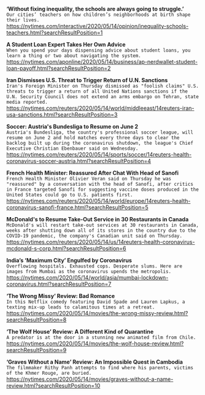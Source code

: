 **‘Without fixing inequality, the schools are always going to struggle.’**\
`Our cities’ teachers on how children’s neighborhoods at birth shape their lives.`\
https://nytimes.com/interactive/2020/05/14/opinion/inequality-schools-teachers.html?searchResultPosition=1

**A Student Loan Expert Takes Her Own Advice**\
`When you spend your days dispensing advice about student loans, you learn a thing or two about navigating the system.`\
https://nytimes.com/aponline/2020/05/14/business/ap-nerdwallet-student-loan-payoff.html?searchResultPosition=2

**Iran Dismisses U.S. Threat to Trigger Return of U.N. Sanctions**\
`Iran's Foreign Minister on Thursday dismissed as "foolish claims" U.S. threats to trigger a return of all United Nations sanctions if the U.N. Security Council does not extend an arms embargo on Tehran, state media reported.`\
https://nytimes.com/reuters/2020/05/14/world/middleeast/14reuters-iran-usa-sanctions.html?searchResultPosition=3

**Soccer: Austria's Bundesliga to Resume on June 2**\
`Austria's Bundesliga, the country's professional soccer league, will resume on June 2 and hold matches every three days to clear the backlog built up during the coronavirus shutdown, the league's Chief Executive Christian Ebenbauer said on Wednesday.`\
https://nytimes.com/reuters/2020/05/14/sports/soccer/14reuters-health-coronavirus-soccer-austria.html?searchResultPosition=4

**French Health Minister: Reassured After Chat With Head of Sanofi**\
`French Health Minister Olivier Veran said on Thursday he was "reassured" by a conversation with the head of Sanofi, after critics in France targeted Sanofi for suggesting vaccine doses produced in the United States could go to U.S. patients first.`\
https://nytimes.com/reuters/2020/05/14/world/europe/14reuters-health-coronavirus-sanofi-france.html?searchResultPosition=5

**McDonald's to Resume Take-Out Service in 30 Restaurants in Canada**\
`McDonald's will restart take-out services at 30 restaurants in Canada, weeks after shutting down all of its stores in the country due to the COVID-19 pandemic, the company's Canadian unit said on Thursday.`\
https://nytimes.com/reuters/2020/05/14/us/14reuters-health-coronavirus-mcdonald-s-corp.html?searchResultPosition=6

**India’s ‘Maximum City’ Engulfed by Coronavirus**\
`Overflowing hospitals. Exhausted cops. Desperate slums. Here are images from Mumbai as the coronavirus upends the metropolis.`\
https://nytimes.com/2020/05/14/world/asia/mumbai-lockdown-coronavirus.html?searchResultPosition=7

**‘The Wrong Missy’ Review: Bad Romance**\
`In this Netflix comedy featuring David Spade and Lauren Lapkus, a texting mix-up leads to calamitous times at a retreat.`\
https://nytimes.com/2020/05/14/movies/the-wrong-missy-review.html?searchResultPosition=8

**‘The Wolf House’ Review: A Different Kind of Quarantine**\
`A predator is at the door in a stunning new animated film from Chile.`\
https://nytimes.com/2020/05/14/movies/the-wolf-house-review.html?searchResultPosition=9

**‘Graves Without a Name’ Review: An Impossible Quest in Cambodia**\
`The filmmaker Rithy Panh attempts to find where his parents, victims of the Khmer Rouge, are buried.`\
https://nytimes.com/2020/05/14/movies/graves-without-a-name-review.html?searchResultPosition=10

